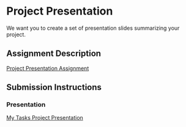 # Project Presentation
We want you to create a set of presentation slides summarizing your project.

## Assignment Description
[Project Presentation Assignment](https://education.launchcode.org/liftoff/assignments/project-presentation/)

## Submission Instructions

### Presentation
[My Tasks Project Presentation](./My_Tasks_Project_Presentation(030319).pdf)